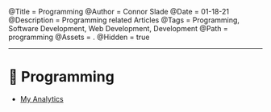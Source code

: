 @Title = Programming
@Author = Connor Slade
@Date = 01-18-21
@Description = Programming related Articles
@Tags = Programming, Software Development, Web Development, Development
@Path = programming
@Assets = .
@Hidden = true

---

# 📀 Programming

- [My Analytics](/writing/other/my-analytics)
